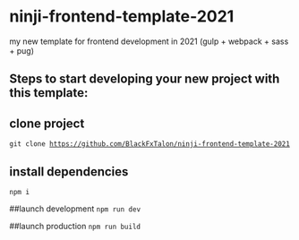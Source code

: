 # ninji-frontend-template-2021

my new template for frontend development in 2021 (gulp + webpack + sass + pug)

## Steps to start developing your new project with this template:

## clone project 
<code>git clone https://github.com/BlackFxTalon/ninji-frontend-template-2021</code>

## install dependencies
<code>npm i</code>

##launch development 
<code>npm run dev</code>

##launch production
<code>npm run build</code>
